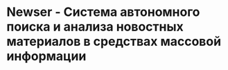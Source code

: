 # Newser - Система автономного поиска и анализа новостных материалов в средствах массовой информации
